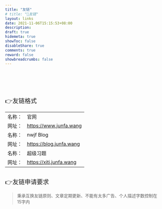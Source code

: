 ```yaml
---
title: "友链"
# title: "🤝友链"
layout: links
date: 2021-11-06T15:15:53+08:00
description: 
draft: true
hidemeta: true
showToc: false
disableShare: true
comments: true
reward: false
showbreadcrumbs: false
---
```




<br/>
<br/>
<br/>
<br/>
<br/>



<div style="font-size: 20px;" class="youlian">👉友链格式</div>

<div style="font-size: 16px;">


|        |                                   |
| ------ | --------------------------------- |
| 名称： | 官网                       |
| 网址： | https://www.junfa.wang|
| 名称： | nwjf Blog                       |
| 网址： | https://blog.junfa.wang|
| 名称： | 超级习题                       |
| 网址： | https://xiti.junfa.wang|

</div>

<br/>

<div style="font-size: 20px;">👉友链申请要求</div>

> 秉承互换友链原则、文章定期更新<!-- 、网站在工信部备案 -->、不能有太多广告、个人描述字数控制在15字内

<br/>







